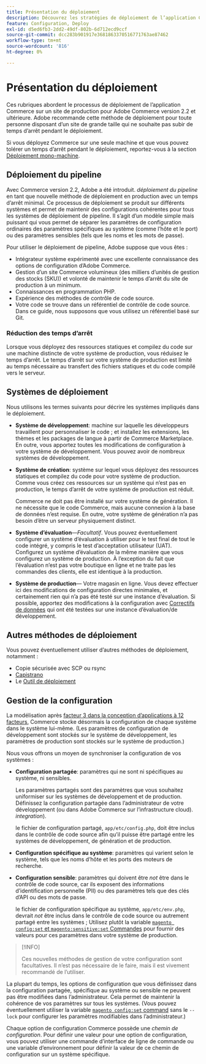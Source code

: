 ```yaml
---
title: Présentation du déploiement
description: Découvrez les stratégies de déploiement de l’application Commerce.
feature: Configuration, Deploy
exl-id: d5ed6fb3-2dd2-49df-802b-6d712ecd9ccf
source-git-commit: dcc283b901917e3681863370516771763ae87462
workflow-type: tm+mt
source-wordcount: '816'
ht-degree: 0%

---
```


# Présentation du déploiement

Ces rubriques abordent le processus de déploiement de l’application Commerce sur un site de production pour Adobe Commerce version 2.2 et ultérieure. Adobe recommande cette méthode de déploiement pour toute personne disposant d’un site de grande taille qui ne souhaite pas subir de temps d’arrêt pendant le déploiement.

Si vous déployez Commerce sur une seule machine et que vous pouvez tolérer un temps d’arrêt pendant le déploiement, reportez-vous à la section [Déploiement mono-machine](../deployment/single-machine.md).

## Déploiement du pipeline

Avec Commerce version 2.2, Adobe a été introduit. _déploiement du pipeline_ en tant que nouvelle méthode de déploiement en production avec un temps d’arrêt minimal. Ce processus de déploiement se produit sur différents systèmes et permet de maintenir des configurations cohérentes pour tous les systèmes de déploiement de pipeline. Il s’agit d’un modèle simple mais puissant qui vous permet de séparer les paramètres de configuration ordinaires des paramètres spécifiques au système (comme l’hôte et le port) ou des paramètres sensibles (tels que les noms et les mots de passe).

Pour utiliser le déploiement de pipeline, Adobe suppose que vous êtes :

- Intégrateur système expérimenté avec une excellente connaissance des options de configuration d’Adobe Commerce.
- Gestion d’un site Commerce volumineux (des milliers d’unités de gestion des stocks (SKU)) et volonté de maintenir le temps d’arrêt du site de production à un minimum.
- Connaissances en programmation PHP.
- Expérience des méthodes de contrôle de code source.
- Votre code se trouve dans un référentiel de contrôle de code source. Dans ce guide, nous supposons que vous utilisez un référentiel basé sur Git.

### Réduction des temps d’arrêt

Lorsque vous déployez des ressources statiques et compilez du code sur une machine distincte de votre système de production, vous réduisez le temps d’arrêt. Le temps d’arrêt sur votre système de production est limité au temps nécessaire au transfert des fichiers statiques et du code compilé vers le serveur.

## Systèmes de déploiement

Nous utilisons les termes suivants pour décrire les systèmes impliqués dans le déploiement.

- **Système de développement**: machine sur laquelle les développeurs travaillent pour personnaliser le code ; et installez les extensions, les thèmes et les packages de langue à partir de Commerce Marketplace. En outre, vous apportez toutes les modifications de configuration à votre système de développement. Vous pouvez avoir de nombreux systèmes de développement.

- **Système de création**: système sur lequel vous déployez des ressources statiques et compilez du code pour votre système de production. Comme vous créez ces ressources sur un système qui n’est pas en production, le temps d’arrêt de votre système de production est réduit.

   Commerce ne doit pas être installé sur votre système de génération. Il ne nécessite que le code Commerce, mais aucune connexion à la base de données n’est requise. En outre, votre système de génération n’a pas besoin d’être un serveur physiquement distinct.

- **Système d’évaluation**—_Facultatif_. Vous pouvez éventuellement configurer un système d’évaluation à utiliser pour le test final de tout le code intégré, y compris le test d’acceptation utilisateur (UAT). Configurez un système d’évaluation de la même manière que vous configurez un système de production. À l’exception du fait que l’évaluation n’est pas votre boutique en ligne et ne traite pas les commandes des clients, elle est identique à la production.

- **Système de production**— Votre magasin en ligne. Vous devez effectuer ici des modifications de configuration directes minimales, et certainement rien qui n’a pas été testé sur une instance d’évaluation. Si possible, apportez des modifications à la configuration avec [Correctifs de données](https://developer.adobe.com/commerce/php/development/components/declarative-schema/patches/) qui ont été testées sur une instance d’évaluation/de développement.

## Autres méthodes de déploiement

Vous pouvez éventuellement utiliser d’autres méthodes de déploiement, notamment :

- Copie sécurisée avec SCP ou rsync
- [Capistrano](https://capistranorb.com/documentation/overview/what-is-capistrano)
- Le [Outil de déploiement](https://deployer.org/)

## Gestion de la configuration

La modélisation après [facteur 3 dans la conception d’applications à 12 facteurs](https://12factor.net/config), Commerce stocke désormais la configuration de chaque système dans le système lui-même. (Les paramètres de configuration de développement sont stockés sur le système de développement, les paramètres de production sont stockés sur le système de production.)

Nous vous offrons un moyen de synchroniser la configuration de vos systèmes :

- **Configuration partagée**: paramètres qui ne sont ni spécifiques au système, ni sensibles.

   Les paramètres partagés sont des paramètres que vous souhaitez uniformiser sur les systèmes de développement et de production. Définissez la configuration partagée dans l’administrateur de votre développement (ou dans Adobe Commerce sur l’infrastructure cloud). _integration_).

   le fichier de configuration partagé, `app/etc/config.php`, doit être inclus dans le contrôle de code source afin qu’il puisse être partagé entre les systèmes de développement, de génération et de production.

- **Configuration spécifique au système**: paramètres qui varient selon le système, tels que les noms d’hôte et les ports des moteurs de recherche.

- **Configuration sensible**: paramètres qui doivent être _not_ être dans le contrôle de code source, car ils exposent des informations d’identification personnelle (PII) ou des paramètres tels que des clés d’API ou des mots de passe.

   le fichier de configuration spécifique au système, `app/etc/env.php`, devrait _not_ être inclus dans le contrôle de code source ou autrement partagé entre les systèmes ; Utilisez plutôt la variable [`magento config:set` et `magento:sensitive:set` Commandes](../cli/set-configuration-values.md) pour fournir des valeurs pour ces paramètres dans votre système de production.

>[!INFO]
>
>Ces nouvelles méthodes de gestion de votre configuration sont facultatives. Il n’est pas nécessaire de le faire, mais il est vivement recommandé de l’utiliser.

La plupart du temps, les options de configuration que vous définissez dans la configuration partagée, spécifique au système ou sensible ne peuvent pas être modifiées dans l’administrateur. Cela permet de maintenir la cohérence de vos paramètres sur tous les systèmes. (Vous pouvez éventuellement utiliser la variable [`magento config:set` command](../cli/set-configuration-values.md) sans le `--lock` pour configurer les paramètres modifiables dans l’administrateur.)

Chaque option de configuration Commerce possède une _chemin de configuration_. Pour définir une valeur pour une option de configuration, vous pouvez utiliser une commande d’interface de ligne de commande ou une variable d’environnement pour définir la valeur de ce chemin de configuration sur un système spécifique.
